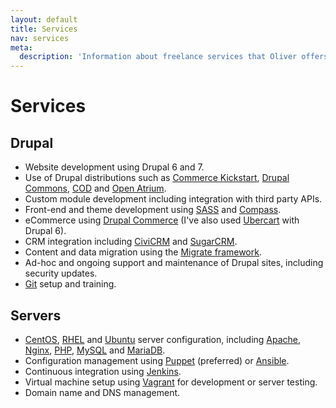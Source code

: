 ```yaml
---
layout: default
title: Services
nav: services
meta:
  description: 'Information about freelance services that Oliver offers.'
---
```

# Services

## Drupal

* Website development using Drupal 6 and 7.
* Use of Drupal distributions such as [Commerce Kickstart](https://www.drupal.org/project/commerce_kickstart), [Drupal Commons](https://www.drupal.org/project/commons), [COD](https://www.drupal.org/project/cod) and [Open Atrium](https://www.drupal.org/project/openatrium).
* Custom module development including integration with third party APIs.
* Front-end and theme development using [SASS](http://sass-lang.com) and [Compass](http://compass-style.org).
* eCommerce using [Drupal Commerce](http://drupalcommerce.org) (I've also used [Ubercart](http://ubercart.org) with Drupal 6).
* CRM integration including [CiviCRM](http://civicrm.org) and [SugarCRM](www.sugarcrm.com).
* Content and data migration using the [Migrate framework](http://www.drupal.org/migrate).
* Ad-hoc and ongoing support and maintenance of Drupal sites, including security updates.
* [Git](http://git-scm.com) setup and training.

## Servers

* [CentOS](http://www.centos.org), [RHEL](http://www.redhat.com/en/technologies/linux-platforms/enterprise-linux) and [Ubuntu](http://www.ubuntu.com/server) server configuration, including [Apache](http://apache.org), [Nginx](http://nginx.org), [PHP](http://php.net), [MySQL](http://mysql.com) and [MariaDB](https://mariadb.org).
* Configuration management using [Puppet](http://puppetlabs.com) (preferred) or [Ansible](http://www.ansible.com).
* Continuous integration using [Jenkins](http://jenkins-ci.org).
* Virtual machine setup using [Vagrant](http://vagrantup.com) for development or server testing.
* Domain name and DNS management.